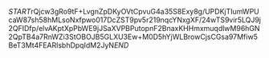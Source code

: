 $START$rQjcw3gRo9tF+LvgnZpDKyOVtCpvuG4a35S8Exy8g/UPDKjTIumWPUcaW87sh58hMLsoNxfpwo017DcZST9pv5r219nqcYNxgXF/24wTS9vir5LQJ9j2QFIDfp/elvAKptXpPbWE9jJSaXVPBPutopnF2BnaxKHHmxmuqdlwM96hGN2QpTB4a7RnWZi3StOBOJB5GLXU3Ew+M0D5hYjWLBrowCjsCGsa97Mfiw5BeT3Mt4FEARlsbhDpqIdM2JyN$END$